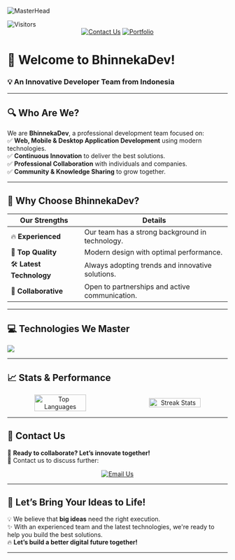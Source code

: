 ![MasterHead](https://repository-images.githubusercontent.com/588181932/e36ec678-7984-4cdd-8e4c-a3932772ff8e)

<div align="cente">
  <img src="https://komarev.com/ghpvc/?username=BhinnekaDev&label=Visitors&color=yellowgreen&style=flat-square" alt="Visitors" />
</div>

<div align="center">
  <a href="https://wa.me/+6281217044800" target="_blank"><img src="https://img.shields.io/badge/Contact%20Us-WhatsApp-green?style=for-the-badge&logo=whatsapp" alt="Contact Us" /></a>
  <a href="https://bhinneka-dev.vercel.app/" target="_blank"><img src="https://img.shields.io/badge/Our%20Portfolio-Website-orange?style=for-the-badge&logo=github" alt="Portfolio" /></a>
</div>

# 🚀 **Welcome to BhinnekaDev!**  
### **💡 An Innovative Developer Team from Indonesia**

---

## 🔍 **Who Are We?**  
We are **BhinnekaDev**, a professional development team focused on:  
✅ **Web, Mobile & Desktop Application Development** using modern technologies.  
✅ **Continuous Innovation** to deliver the best solutions.  
✅ **Professional Collaboration** with individuals and companies.  
✅ **Community & Knowledge Sharing** to grow together.  

---

## 🎯 **Why Choose BhinnekaDev?**  
| **Our Strengths** | **Details** |
|--------------------|---------------------------------|
| 🔥 **Experienced** | Our team has a strong background in technology. |
| 🎨 **Top Quality** | Modern design with optimal performance. |
| 🛠️ **Latest Technology** | Always adopting trends and innovative solutions. |
| 🤝 **Collaborative** | Open to partnerships and active communication. |

---

## 💻 **Technologies We Master**  
<div align="left">
  <img src="https://skillicons.dev/icons?i=html,css,js,ts,react,nextjs,tailwind,bootstrap,php,laravel,nodejs,express,mysql,mongodb,supabase,firebase,docker,java,c,git,postman,nestjs" />
</div>

---

## 📈 **Stats & Performance**  
<div align="center" style="display: flex; justify-content: center; align-items: center; gap: 20px;">
  <img src="https://github-readme-stats.vercel.app/api/top-langs?username=BhinnekaDev&locale=en&layout=compact&theme=light&hide_border=true" alt="Top Languages" width="49%" />
  <img src="https://streak-stats.demolab.com?user=BhinnekaDev&locale=en&mode=daily&theme=light&hide_border=false&border_radius=5&order=3" alt="Streak Stats" width="49%" />
</div>

---

## 📩 **Contact Us**  
🚀 **Ready to collaborate? Let’s innovate together!**  
📌 Contact us to discuss further:
<div align="center">
  <a href="mailto:bhinnekadev24@gmail.com" target="_blank">
    <img src="https://img.shields.io/badge/Contact-Email-red?style=for-the-badge&logo=gmail&logoColor=white" alt="Email Us" />
  </a>
</div>

---

## 🌟 **Let’s Bring Your Ideas to Life!**  
💡 We believe that **big ideas** need the right execution.  
✨ With an experienced team and the latest technologies, we're ready to help you build the best solutions.  
🔥 **Let’s build a better digital future together!**

---
